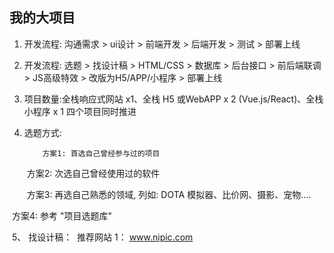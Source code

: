 ## 我的大项目

1. 开发流程: 沟通需求 > ui设计 > 前端开发 > 后端开发 > 测试 > 部署上线
2. 开发流程: 选题 > 找设计稿 > HTML/CSS > 数据库 > 后台接口 > 前后端联调 > JS高级特效 > 改版为H5/APP/小程序 > 部署上线

 3. 项目数量:全栈响应式网站 x1、全栈 H5 或WebAPP x 2 (Vue.js/React)、全栈小程序 x 1 四个项目同时推进

 4. 选题方式:

     		方案1: 首选自己曾经参与过的项目

    ​	     方案2: 次选自己曾经使用过的软件

    ​		 方案3: 再选自己熟悉的领域, 列如: DOTA 模拟器、比价网、摄影、宠物....

​				方案4: 参考 "项目选题库"

​	5、 找设计稿：
​				推荐网站 1： www.nipic.com

​								